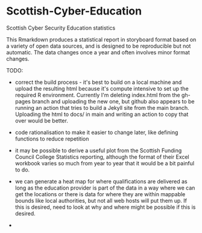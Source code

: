 # Scottish-Cyber-Education

Scottish Cyber Security Education statistics

This Rmarkdown produces a statistical report in storyboard format based on a variety of open data sources, and is designed to be reproducible but not automatic.  The data changes once a year and often involves minor format changes.

TODO:

- correct the build process - it's best to build on a local machine and upload the resulting html because it's compute intensive to set up the required R environment.  Currently I'm deleting index.html from the gh-pages branch and uploading the new one, but github also appears to be running an action that tries to build a Jekyll site from the main branch.  Uploading the html to docs/ in main and writing an action to copy that over would be better.

- code rationalisation to make it easier to change later, like defining functions to reduce repetition

- it may be possible to derive a useful plot from the Scottish Funding Council College Statistics reporting, although the format of their Excel workbook varies so much from year to year that it would be a bit painful to do.

- we can generate a heat map for where qualifications are delivered as long as the education provider is part of the data in a way where we can get the locations or there is data for where they are within mappable bounds like local authorities, but not all web hosts will put them up.  If this is desired, need to look at why and where might be possible if this is desired.

-


